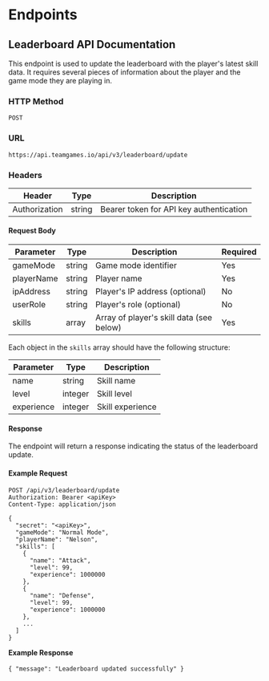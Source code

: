 # Endpoints

## Leaderboard API Documentation

This endpoint is used to update the leaderboard with the player's latest skill data. It requires several pieces of information about the player and the game mode they are playing in.

### HTTP Method

`POST`

### URL

`https://api.teamgames.io/api/v3/leaderboard/update`

### Headers

| Header        | Type   | Description                             |
| ------------- | ------ | --------------------------------------- |
| Authorization | string | Bearer token for API key authentication |

#### Request Body

| Parameter  | Type   | Description                              | Required |
| ---------- | ------ | ---------------------------------------- | -------- |
| gameMode   | string | Game mode identifier                     | Yes      |
| playerName | string | Player name                              | Yes      |
| ipAddress  | string | Player's IP address (optional)           | No       |
| userRole   | string | Player's role (optional)                 | No       |
| skills     | array  | Array of player's skill data (see below) | Yes      |

Each object in the `skills` array should have the following structure:

| Parameter  | Type    | Description      |
| ---------- | ------- | ---------------- |
| name       | string  | Skill name       |
| level      | integer | Skill level      |
| experience | integer | Skill experience |

#### Response

The endpoint will return a response indicating the status of the leaderboard update.

#### Example Request

```
POST /api/v3/leaderboard/update
Authorization: Bearer <apiKey>
Content-Type: application/json

{
  "secret": "<apiKey>",
  "gameMode": "Normal Mode",
  "playerName": "Nelson",
  "skills": [
    {
      "name": "Attack",
      "level": 99,
      "experience": 1000000
    },
    {
      "name": "Defense",
      "level": 99,
      "experience": 1000000
    },
    ...
  ]
}
```

**Example Response**\
\
`{ "message": "Leaderboard updated successfully" }`
